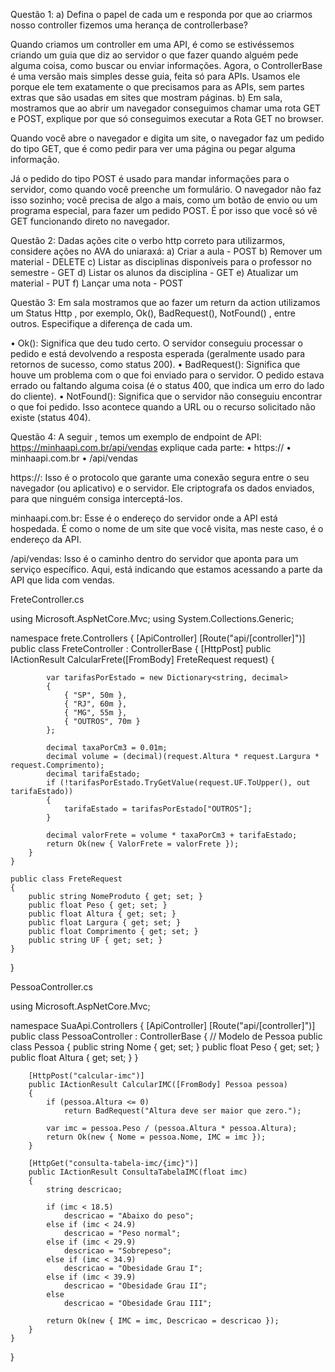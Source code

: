 Questão 1:
a) Defina o papel de cada um e responda por que ao criarmos nosso controller fizemos
uma herança de controllerbase?


Quando criamos um controller em uma API, é como se estivéssemos criando um guia que diz ao servidor o que fazer quando alguém pede alguma coisa, como buscar ou enviar informações.  Agora, o ControllerBase é uma versão mais simples desse guia, feita só para APIs. Usamos ele porque ele tem exatamente o que precisamos para as APIs, sem partes extras que são usadas em sites que mostram páginas.
b) Em sala, mostramos que ao abrir um navegador conseguimos chamar uma rota GET e
POST, explique por que só conseguimos executar a Rota GET no browser.


Quando você abre o navegador e digita um site, o navegador faz um pedido do tipo GET, que é como pedir para ver uma página ou pegar alguma informação.

Já o pedido do tipo POST é usado para mandar informações para o servidor, como quando você preenche um formulário. O navegador não faz isso sozinho; você precisa de algo a mais, como um botão de envio ou um programa especial, para fazer um pedido POST. É por isso que você só vê GET funcionando direto no navegador.



Questão 2:
Dadas ações cite o verbo http correto para utilizarmos, considere ações no AVA do uniaraxá:
a) Criar a aula - POST
b) Remover um material - DELETE
c) Listar as disciplinas disponíveis para o professor no semestre - GET
d) Listar os alunos da disciplina - GET
e) Atualizar um material - PUT
f) Lançar uma nota - POST



Questão 3: Em sala mostramos que ao fazer um return da action utilizamos um Status Http , por exemplo, Ok(), BadRequest(), NotFound() , entre outros. Especifique a diferença de cada um.


•  Ok(): Significa que deu tudo certo. O servidor conseguiu processar o pedido e está devolvendo a resposta esperada (geralmente usado para retornos de sucesso, como status 200).
•  BadRequest(): Significa que houve um problema com o que foi enviado para o servidor. O pedido estava errado ou faltando alguma coisa (é o status 400, que indica um erro do lado do cliente).
•  NotFound(): Significa que o servidor não conseguiu encontrar o que foi pedido. Isso acontece quando a URL ou o recurso solicitado não existe (status 404).

Questão 4: A seguir , temos um exemplo de endpoint de API: https://minhaapi.com.br/api/vendas explique cada parte: • https:// • minhaapi.com.br • /api/vendas

https://: Isso é o protocolo que garante uma conexão segura entre o seu navegador (ou aplicativo) e o servidor. Ele criptografa os dados enviados, para que ninguém consiga interceptá-los.

minhaapi.com.br: Esse é o endereço do servidor onde a API está hospedada. É como o nome de um site que você visita, mas neste caso, é o endereço da API.

/api/vendas: Isso é o caminho dentro do servidor que aponta para um serviço específico. Aqui, está indicando que estamos acessando a parte da API que lida com vendas.


FreteController.cs

using Microsoft.AspNetCore.Mvc;
using System.Collections.Generic;

namespace frete.Controllers
{
    [ApiController]
    [Route("api/[controller]")]
    public class FreteController : ControllerBase
    {
        [HttpPost]
        public IActionResult CalcularFrete([FromBody] FreteRequest request)
        {

            var tarifasPorEstado = new Dictionary<string, decimal>
            {
                { "SP", 50m },
                { "RJ", 60m },
                { "MG", 55m },
                { "OUTROS", 70m }
            };

            decimal taxaPorCm3 = 0.01m;
            decimal volume = (decimal)(request.Altura * request.Largura * request.Comprimento);
            decimal tarifaEstado;
            if (!tarifasPorEstado.TryGetValue(request.UF.ToUpper(), out tarifaEstado))
            {
                tarifaEstado = tarifasPorEstado["OUTROS"];
            }

            decimal valorFrete = volume * taxaPorCm3 + tarifaEstado;
            return Ok(new { ValorFrete = valorFrete });
        }
    }

    public class FreteRequest
    {
        public string NomeProduto { get; set; }
        public float Peso { get; set; }
        public float Altura { get; set; }
        public float Largura { get; set; }
        public float Comprimento { get; set; }
        public string UF { get; set; }
    }
}

PessoaController.cs

using Microsoft.AspNetCore.Mvc;

namespace SuaApi.Controllers
{
    [ApiController]
    [Route("api/[controller]")]
    public class PessoaController : ControllerBase
    {
        // Modelo de Pessoa
        public class Pessoa
        {
            public string Nome { get; set; }
            public float Peso { get; set; }
            public float Altura { get; set; }
        }

        [HttpPost("calcular-imc")]
        public IActionResult CalcularIMC([FromBody] Pessoa pessoa)
        {
            if (pessoa.Altura <= 0)
                return BadRequest("Altura deve ser maior que zero.");

            var imc = pessoa.Peso / (pessoa.Altura * pessoa.Altura);
            return Ok(new { Nome = pessoa.Nome, IMC = imc });
        }

        [HttpGet("consulta-tabela-imc/{imc}")]
        public IActionResult ConsultaTabelaIMC(float imc)
        {
            string descricao;

            if (imc < 18.5)
                descricao = "Abaixo do peso";
            else if (imc < 24.9)
                descricao = "Peso normal";
            else if (imc < 29.9)
                descricao = "Sobrepeso";
            else if (imc < 34.9)
                descricao = "Obesidade Grau I";
            else if (imc < 39.9)
                descricao = "Obesidade Grau II";
            else
                descricao = "Obesidade Grau III";

            return Ok(new { IMC = imc, Descricao = descricao });
        }
    }
}

